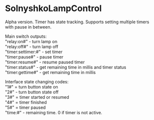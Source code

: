 # SolnyshkoLampControl
Alpha version. Timer has state tracking. Supports setting multiple timers with pause in between.<br>

Main switch outputs: <br>
  "relay:on#" - turn lamp on <br>
  "relay:off#" - turn lamp off<br>
  "timer:settimer:<seconds>#" - set timer<br>
  "timer:pause#" - pause timer<br>
  "timer:resume#" - resume paused timer<br>
  "timer:status#" - get remaining time in millis and timer status<br>
  "timer:gettime#" - get remaining time in millis<br>
  
Interface state changing codes:<br>
  "1#" = turn button state on<br>
  "2#" - turn button state off<br>
  "3#" = timer started or resumed<br>
  "4#" = timer finished<br>
  "5#" = timer paused<br>
  "time:<millis>#" - remaining time. 0 if timer is not active.
  
  
